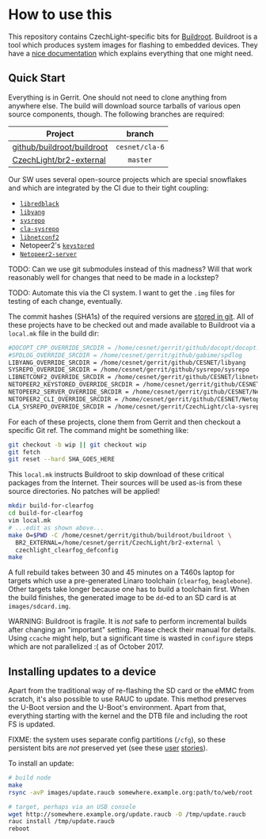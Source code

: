 # How to use this

This repository contains CzechLight-specific bits for [Buildroot](https://buildroot.org/).
Buildroot is a tool which produces system images for flashing to embedded devices.
They have a [nice documentation](http://nightly.buildroot.org/manual.html) which explains everything that one might need.

## Quick Start

Everything is in Gerrit.
One should not need to clone anything from anywhere else.
The build will download source tarballs of various open source components, though.
The following branches are required:

| Project | branch |
|---------|:------:|
| [github/buildroot/buildroot](https://gerrit.cesnet.cz/plugins/gitiles/github/buildroot/buildroot/) | `cesnet/cla-6` |
| [CzechLight/br2-external](https://gerrit.cesnet.cz/plugins/gitiles/CzechLight/br2-external/) | `master` |

Our SW uses several open-source projects which are special snowflakes and which are integrated by the CI due to their tight coupling:

* [`libredblack`](https://gerrit.cesnet.cz/plugins/gitiles/github/sysrepo/libredblack/)
* [`libyang`](https://gerrit.cesnet.cz/plugins/gitiles/github/CESNET/libyang/)
* [`sysrepo`](https://gerrit.cesnet.cz/plugins/gitiles/github/sysrepo/sysrepo/)
* [`cla-sysrepo`](https://gerrit.cesnet.cz/plugins/gitiles/CzechLight/cla-sysrepo/)
* [`libnetconf2`](https://gerrit.cesnet.cz/plugins/gitiles/github/CESNET/libnetconf2/)
* Netopeer2's [`keystored`](https://gerrit.cesnet.cz/plugins/gitiles/github/CESNET/Netopeer2/+/master/keystored/)
* [`Netopeer2-server`](https://gerrit.cesnet.cz/plugins/gitiles/github/CESNET/Netopeer2/+/master/server/)

TODO: Can we use git submodules instead of this madness?
Will that work reasonably well for changes that need to be made in a lockstep?

TODO: Automate this via the CI system.
I want to get the `.img` files for testing of each change, eventually.

The commit hashes (SHA1s) of the required versions are [stored in git](https://gerrit.cesnet.cz/plugins/gitiles/CzechLight/cla-sysrepo/+/master/ci/versions.sh).
All of these projects have to be checked out and made available to Buildroot via a `local.mk` file in the build dir:

```sh
#DOCOPT_CPP_OVERRIDE_SRCDIR = /home/cesnet/gerrit/github/docopt/docopt.cpp
#SPDLOG_OVERRIDE_SRCDIR = /home/cesnet/gerrit/github/gabime/spdlog
LIBYANG_OVERRIDE_SRCDIR = /home/cesnet/gerrit/github/CESNET/libyang
SYSREPO_OVERRIDE_SRCDIR = /home/cesnet/gerrit/github/sysrepo/sysrepo
LIBNETCONF2_OVERRIDE_SRCDIR = /home/cesnet/gerrit/github/CESNET/libnetconf2
NETOPEER2_KEYSTORED_OVERRIDE_SRCDIR = /home/cesnet/gerrit/github/CESNET/Netopeer2
NETOPEER2_SERVER_OVERRIDE_SRCDIR = /home/cesnet/gerrit/github/CESNET/Netopeer2
NETOPEER2_CLI_OVERRIDE_SRCDIR = /home/cesnet/gerrit/github/CESNET/Netopeer2
CLA_SYSREPO_OVERRIDE_SRCDIR = /home/cesnet/gerrit/CzechLight/cla-sysrepo
```

For each of these projects, clone them from Gerrit and then checkout a specific Git ref.
The command might be something like:

```sh
git checkout -b wip || git checkout wip
git fetch
git reset --hard SHA_GOES_HERE
```

This `local.mk` instructs Buildroot to skip download of these critical packages from the Internet.
Their sources will be used as-is from these source directories.
No patches will be applied!


```sh
mkdir build-for-clearfog
cd build-for-clearfog
vim local.mk
# ...edit as shown above...
make O=$PWD -C /home/cesnet/gerrit/github/buildroot/buildroot \
  BR2_EXTERNAL=/home/cesnet/gerrit/CzechLight/br2-external \
  czechlight_clearfog_defconfig
make
```

A full rebuild takes between 30 and 45 minutes on a T460s laptop for targets which use a pre-generated Linaro toolchain (`clearfog`, `beaglebone`).
Other targets take longer because one has to build a toolchain first.
When the build finishes, the generated image to be `dd`-ed to an SD card is at `images/sdcard.img`.

WARNING: Buildroot is fragile.
It is *not* safe to perform incremental builds after changing an "important" setting.
Please check their manual for details.
Using `ccache` might help, but a significant time is wasted in `configure` steps which are not parallelized :( as of October 2017.

## Installing updates to a device

Apart from the traditional way of re-flashing the SD card or the eMMC from scratch, it's also possible to use RAUC to update.
This method preserves the U-Boot version and the U-Boot's environment.
Apart from that, everything starting with the kernel and the DTB file and including the root FS is updated.

FIXME: the system uses separate config partitions (`/cfg`), so these persistent bits are *not* preserved yet (see these
[user](https://tree.taiga.io/project/jktjkt-czechlight/us/124?no-milestone=1)
[stories](https://tree.taiga.io/project/jktjkt-czechlight/us/127)).

To install an update:

```sh
# build node
make
rsync -avP images/update.raucb somewhere.example.org:path/to/web/root

# target, perhaps via an USB console
wget http://somewhere.example.org/update.raucb -O /tmp/update.raucb
rauc install /tmp/update.raucb
reboot
```
